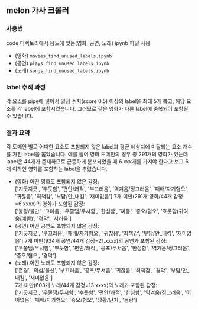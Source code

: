 ## melon 가사 크롤러

### 사용법

code 디렉토리에서 용도에 맞는(영화, 공연, 노래) ipynb 파일 사용
- (영화) `movies_find_unused_labels.ipynb`
- (공연) `plays_find_unused_labels.ipynb`
- (노래) `songs_find_unused_labels.ipynb`

### label 추적 과정
각 요소를 pipe에 넣어서 일정 수치(score 0.5) 이상의 label을 최대 5개 뽑고, 해당 요소를 각 label에 포함시켰습니다.
그러므로 같은 영화가 다른 label에 중복되어 포함될 수 있습니다.

### 결과 요약
각 도메인 별로 어떠한 요소도 포함되지 않은 label과 평균 예상치에 미달되는 요소 개수를 가진 label을 뽑았습니다. 
예를 들어 영화 도메인의 경우 총 291개의 영화가 있는데 label은 44개가 존재하므로 균등하게 분포되었을 때 6.xxx개를 가져야 한다고 보고 6개 이하인 영화를 포함하는 label을 추렸습니다.
- (영화)
어떤 영화도 포함되지 않은 감정: </br>
	['지긋지긋', '뿌듯함', '편안/쾌적', '부끄러움', '역겨움/징그러움', '패배/자기혐오', '귀찮음', '죄책감', '부담/안_내킴', '재미없음']
7개 미만(291개 영화/44개 감정=6.xxxx)의 영화가 포함된 감정:</br>
	['불평/불만', '고마움', '우쭐댐/무시함', '한심함', '짜증', '증오/혐오', '흐뭇함(귀여움/예쁨)', '경악', '서러움']
- (공연)
어떤 공연도 포함되지 않은 감정:</br>
	['지긋지긋', '부끄러움', '패배/자기혐오', '귀찮음', '죄책감', '부담/안_내킴', '재미없음']
7개 미만(934개 공연/44개 감정=21.xxxx)의 공연가 포함된 감정:</br>
	['우쭐댐/무시함', '뿌듯함', '편안/쾌적', '공포/무서움', '한심함', '역겨움/징그러움', '증오/혐오', '경악']
- (노래)
어떤 노래도 포함되지 않은 감정: </br>
	['존경', '의심/불신', '부끄러움', '공포/무서움', '귀찮음', '죄책감', '경악', '부담/안_내킴', '재미없음'] </br>
7개 미만(603개 노래/44개 감정=13.xxxx)의 노래가 포함된 감정: </br>
	['지긋지긋', '우쭐댐/무시함', '뿌듯함', '편안/쾌적', '한심함', '역겨움/징그러움', '어이없음', '패배/자기혐오', '증오/혐오', '당황/난처', '놀람']
